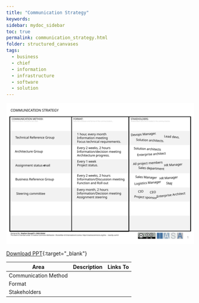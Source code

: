 ```yaml
---
title: "Communication Strategy"
keywords: 
sidebar: mydoc_sidebar
toc: true
permalink: communication_strategy.html
folder: structured_canvases
tags: 
  - business
  - chief
  - information
  - infrastructure
  - software
  - solution
---
```


![image001](media/communication_strategy001.svg)

[Download PPT](media/ppt/communication_strategy.ppt){:target="_blank"}

| Area | Description | Links To |
| --- | --- | --- |
| Communication Method |   |   |
| Format |   |   |
| Stakeholders |   |   |